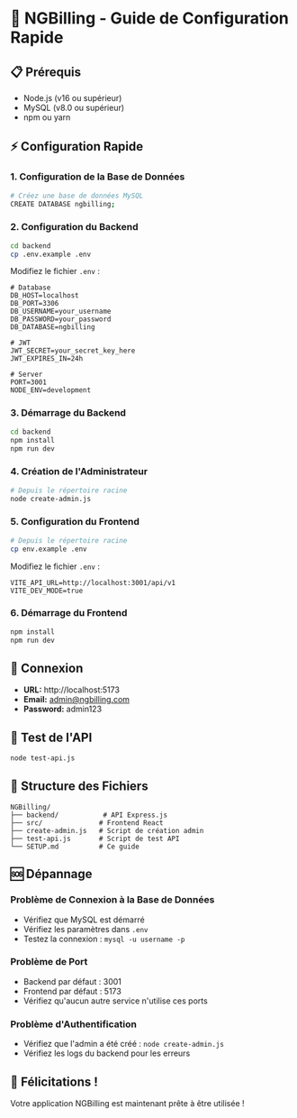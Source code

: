 # 🚀 NGBilling - Guide de Configuration Rapide

## 📋 Prérequis

- Node.js (v16 ou supérieur)
- MySQL (v8.0 ou supérieur)
- npm ou yarn

## ⚡ Configuration Rapide

### 1. Configuration de la Base de Données

```bash
# Créez une base de données MySQL
CREATE DATABASE ngbilling;
```

### 2. Configuration du Backend

```bash
cd backend
cp .env.example .env
```

Modifiez le fichier `.env` :
```env
# Database
DB_HOST=localhost
DB_PORT=3306
DB_USERNAME=your_username
DB_PASSWORD=your_password
DB_DATABASE=ngbilling

# JWT
JWT_SECRET=your_secret_key_here
JWT_EXPIRES_IN=24h

# Server
PORT=3001
NODE_ENV=development
```

### 3. Démarrage du Backend

```bash
cd backend
npm install
npm run dev
```

### 4. Création de l'Administrateur

```bash
# Depuis le répertoire racine
node create-admin.js
```

### 5. Configuration du Frontend

```bash
# Depuis le répertoire racine
cp env.example .env
```

Modifiez le fichier `.env` :
```env
VITE_API_URL=http://localhost:3001/api/v1
VITE_DEV_MODE=true
```

### 6. Démarrage du Frontend

```bash
npm install
npm run dev
```

## 🔐 Connexion

- **URL:** http://localhost:5173
- **Email:** admin@ngbilling.com
- **Password:** admin123

## 🧪 Test de l'API

```bash
node test-api.js
```

## 📁 Structure des Fichiers

```
NGBilling/
├── backend/           # API Express.js
├── src/              # Frontend React
├── create-admin.js   # Script de création admin
├── test-api.js       # Script de test API
└── SETUP.md          # Ce guide
```

## 🆘 Dépannage

### Problème de Connexion à la Base de Données
- Vérifiez que MySQL est démarré
- Vérifiez les paramètres dans `.env`
- Testez la connexion : `mysql -u username -p`

### Problème de Port
- Backend par défaut : 3001
- Frontend par défaut : 5173
- Vérifiez qu'aucun autre service n'utilise ces ports

### Problème d'Authentification
- Vérifiez que l'admin a été créé : `node create-admin.js`
- Vérifiez les logs du backend pour les erreurs

## 🎉 Félicitations !

Votre application NGBilling est maintenant prête à être utilisée ! 